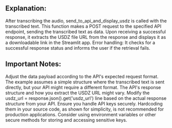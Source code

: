 ## Explanation:
After transcribing the audio, send_to_api_and_display_usdz is called with the transcribed text.
This function makes a POST request to the specified API endpoint, sending the transcribed text as data.
Upon receiving a successful response, it extracts the USDZ file URL from the response and displays it as a downloadable link in the Streamlit app.
Error handling: It checks for a successful response status and informs the user if the retrieval fails.
## Important Notes:
Adjust the data payload according to the API's expected request format. The example assumes a simple structure where the transcribed text is sent directly, but your API might require a different format.
The API's response structure and how you extract the USDZ URL might vary. Modify the usdz_url = response.json().get('usdz_url') line based on the actual response structure from your API.
Ensure you handle API keys securely. Hardcoding them in your source code, as shown for simplicity, is not recommended for production applications. Consider using environment variables or other secure methods for storing and accessing sensitive keys.